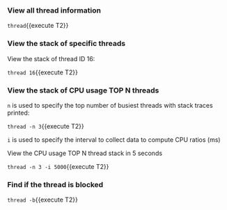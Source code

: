 
### View all thread information

`thread`{{execute T2}}


### View the stack of specific threads

View the stack of thread ID 16:

`thread 16`{{execute T2}}

### View the stack of CPU usage TOP N threads

`n` is used to specify the top number of busiest threads with stack traces printed:

`thread -n 3`{{execute T2}}

`i` is used to specify the interval to collect data to compute CPU ratios (ms)

View the CPU usage TOP N thread stack in 5 seconds

`thread -n 3 -i 5000`{{execute T2}}

### Find if the thread is blocked

`thread -b`{{execute T2}}
